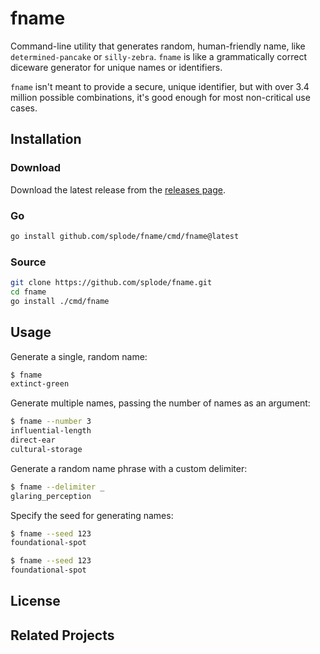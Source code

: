 # fname

Command-line utility that generates random, human-friendly name, like `determined-pancake` or `silly-zebra`. `fname` is like a grammatically correct diceware generator for unique names or identifiers.

`fname` isn't meant to provide a secure, unique identifier, but with over 3.4 million possible combinations, it's good enough for most non-critical use cases.

## Installation

### Download

Download the latest release from the [releases page](https://github.com/Splode/fname/releases).

### Go

```sh
go install github.com/splode/fname/cmd/fname@latest
```

### Source

```sh
git clone https://github.com/splode/fname.git
cd fname
go install ./cmd/fname
```

## Usage
  
Generate a single, random name:

```sh
$ fname
extinct-green
```

Generate multiple names, passing the number of names as an argument:

```sh
$ fname --number 3
influential-length
direct-ear
cultural-storage
```

Generate a random name phrase with a custom delimiter:

```sh
$ fname --delimiter _
glaring_perception
```

Specify the seed for generating names:

```sh
$ fname --seed 123
foundational-spot

$ fname --seed 123
foundational-spot
```

## License

## Related Projects
